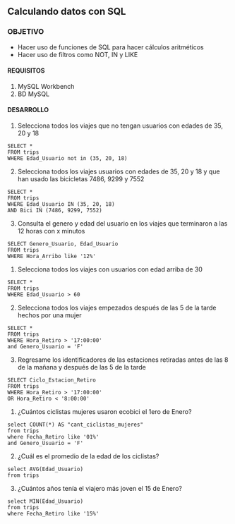 ## Calculando datos con SQL

### OBJETIVO
 - Hacer uso de funciones de SQL para hacer cálculos aritméticos
 - Hacer uso de filtros como NOT, IN y LIKE

#### REQUISITOS
1. MySQL Workbench
2. BD MySQL

#### DESARROLLO
1. Selecciona todos los viajes que no tengan usuarios con edades de 35, 20 y 18
```
SELECT *
FROM trips
WHERE Edad_Usuario not in (35, 20, 18)
```
2. Selecciona todos los viajes usuarios con edades de 35, 20 y 18 y que han usado las bicicletas 7486, 9299 y 7552
```
SELECT *
FROM trips
WHERE Edad_Usuario IN (35, 20, 18)
AND Bici IN (7486, 9299, 7552)
```
3. Consulta el genero y edad del usuario en los viajes que terminaron a las 12 horas con x minutos
```
SELECT Genero_Usuario, Edad_Usuario
FROM trips
WHERE Hora_Arribo like '12%'
```
1. Selecciona todos los viajes con usuarios con edad arriba de 30
```
SELECT *
FROM trips
WHERE Edad_Usuario > 60
```
2. Selecciona todos los viajes empezados después de las 5 de la tarde hechos por una mujer
```
SELECT *
FROM trips
WHERE Hora_Retiro > '17:00:00'
and Genero_Usuario = 'F'
```
3. Regresame los identificadores de las estaciones retiradas antes de las 8 de la mañana y después de las 5 de la tarde
```
SELECT Ciclo_Estacion_Retiro
FROM trips
WHERE Hora_Retiro > '17:00:00'
OR Hora_Retiro < '8:00:00'
```
1. ¿Cuántos ciclistas mujeres usaron ecobici el 1ero de Enero?
```
select COUNT(*) AS "cant_ciclistas_mujeres"
from trips
where Fecha_Retiro like '01%'
and Genero_Usuario = 'F'
```
2. ¿Cuál es el promedio de la edad de los ciclistas?
```
select AVG(Edad_Usuario)
from trips
```
3. ¿Cuántos años tenía el viajero más joven el 15 de Enero?
```
select MIN(Edad_Usuario)
from trips
where Fecha_Retiro like '15%'
```
